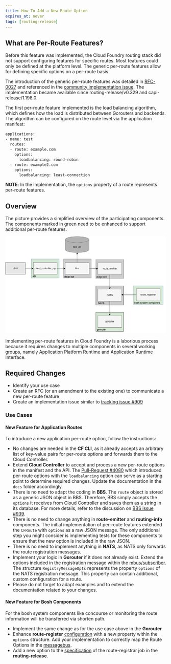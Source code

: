 ```yaml
---
title: How To Add a New Route Option
expires_at: never
tags: [routing-release]
---
```


## What are Per-Route Features?
Before this feature was implemented, the Cloud Foundry routing stack did not support configuring features for specific routes. Most features could only be defined at the platform level. The generic per-route features allow for defining specific options on a per-route basis. 

The introduction of the generic per-route features was detailed in [RFC-0027](https://github.com/cloudfoundry/community/blob/main/toc/rfc/rfc-0027-generic-per-route-features.md) and referenced in the [community implementation issue](https://github.com/cloudfoundry/community/issues/909). The implementation became available since routing-release/v0.329 and capi-release/1.198.0.

The first per-route feature implemented is the load balancing algorithm, which defines how the load is distributed between Gorouters and backends. The algorithm can be configured on the route level via the application manifest:
```
applications:
- name: test
  routes:
  - route: example.com
    options:
      loadbalancing: round-robin
  - route: example2.com
    options:
      loadbalancing: least-connection
```

**NOTE**: In the implementation, the `options` property of a route represents per-route features.

## Overview
The picture provides a simplified overview of the participating components. The components marked in green need to be enhanced to support additional per-route features.

![Overview of the participating components](images/components.png)

Implementing per-route features in Cloud Foundry is a laborious process because it requires changes to multiple components in several working groups, namely Application Platform Runtime and Application Runtime Interface.

## Required Changes

* Identify your use case
* Create an RFC (or an amendment to the existing one) to communicate a new per-route feature
* Create an implementation issue similar to [tracking issue #909](https://github.com/cloudfoundry/community/issues/909)

### Use Cases
#### New Feature for Application Routes 
To introduce a new application per-route option, follow the instructions:
* No changes are needed in the **CF CLI**, as it already accepts an arbitrary list of key-value pairs for per-route options and forwards them to the Cloud Controller.
* Extend **Cloud Controller** to accept and process a new per-route options in the manifest and the API. The [Pull-Request #4080](https://github.com/cloudfoundry/cloud_controller_ng/pull/4080/files) which introduced per-route options with the `loadbalancing` option can serve as a starting point to determine required changes. Update the documentation in the `docs` folder accordingly.
* There is no need to adapt the coding in **BBS**. The `route` object is stored as a generic JSON object in BBS. Therefore, BBS simply accepts the `options` it receives from Cloud Controller and saves them as a string in its database. For more details, refer to the discussion on [BBS issue #939](https://github.com/cloudfoundry/diego-release/issues/939).
* There is no need to change anything in **route-emitter** and **routing-info** components. The initial implementation of per-route features extended the `CFRoute` with `options` as a raw JSON message. The only additional step you might consider is implementing tests for these components to ensure that the new option is included in the raw JSON.
* There is no need to implement anything in **NATS**, as NATS only forwards the route registration messages.
* Implement your logic in **Gorouter** if it does not already exist. Extend the options included in the registration message within the [mbus/subscriber](https://github.com/cloudfoundry/gorouter/blob/b0d88bb6204cf28e476b4ee680a6f5a154885608/mbus/subscriber.go#L1). The structure `RegistryMessageOpts` represents the property `options` of the NATS registration message. This property can contain additional, custom configuration for a route.
* Please do not forget to adapt examples and to extend the documentation related to your changes.

#### New Feature for Bosh Components
For the bosh system components like concourse or monitoring the route information will be transferred via shorten path. 
* Implement the same change as for the use case above in the **Gorouter**
* Enhance **route-register** [configuration](https://github.com/cloudfoundry/route-registrar/blob/96bc622f89bb0366723086d5a5bf89e3ddfe5a39/config/config.go#L1) with a new property within the `options` structure. Add your implementation to correctly map the Route Options in the [messagebus](https://github.com/cloudfoundry/route-registrar/blob/96bc622f89bb0366723086d5a5bf89e3ddfe5a39/messagebus/messagebus.go#L1). 
* Add a new option to the [specification](https://github.com/cloudfoundry/routing-release/blob/65902515fc73bb7662b3d071c68ddc28a69e391c/jobs/route_registrar/spec#L146) of the route-registrar job in the **routing-release**.



